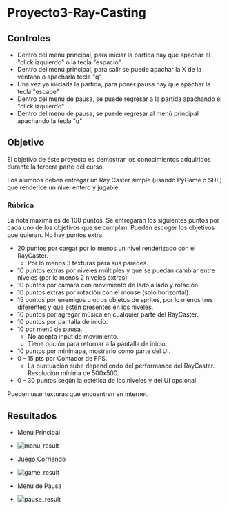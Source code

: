 # Proyecto3-Ray-Casting

##  Controles
* Dentro del menú principal, para iniciar la partida hay que apachar el "click izquierdo" o  la tecla "espacio" 
* Dentro del menú principal, para salir se puede apachar la X de la ventana o apacharla tecla "q"
* Una vez ya iniciada la partida, para poner pausa hay que apachar la tecla "escape"
* Dentro del menú de pausa, se puede regresar a la partida apachando el "click izquierdo"
* Dentro del menú de pausa, se puede regresar al menú principal apachando la tecla "q"


## Objetivo
El objetivo de éste proyecto es demostrar los conocimientos adquiridos durante la tercera parte del curso.

Los alumnos deben entregar un Ray Caster simple (usando PyGame o SDL) que renderice un nivel entero y jugable.


### Rúbrica
La nota máxima es de 100 puntos. Se entregarán los siguientes puntos por cada uno de los objetivos que se cumplan. Pueden escoger los objetivos que quieran. No hay puntos extra.

* 20 puntos por cargar por lo menos un nivel renderizado con el RayCaster.
  * Por lo menos 3 texturas para sus paredes.
* 10 puntos extras por niveles múltiples y que se puedan cambiar entre niveles (por lo menos 2 niveles extras)
* 10 puntos por cámara con movimiento de lado a lado y rotación.
* 10 puntos extras por rotación con el mouse (solo horizontal).
* 15 puntos por enemigos u otros objetos de sprites, por lo menos tres diferentes y que estén presentes en los niveles.
* 10 puntos por agregar música en cualquier parte del RayCaster.
* 10 puntos por pantalla de inicio.
* 10 por menú de pausa.
  * No acepta input de movimiento.
  * Tiene opción para retornar a la pantalla de inicio.
* 10 puntos por minimapa, mostrarlo como parte del UI.
* 0 - 15 pts por Contador de FPS.
  * La puntuación sube dependiendo del performance del RayCaster. Resolución mínima de 500x500.
* 0 - 30 puntos según la estética de los niveles y del UI opcional.

Pueden usar texturas que encuentren en internet.


## Resultados
* Menú Principal
 * ![manu_result](https://user-images.githubusercontent.com/43117675/98500843-27a85b80-2213-11eb-9f56-c78672f33a3c.png)

* Juego Corriendo
 * ![game_result](https://user-images.githubusercontent.com/43117675/98500864-368f0e00-2213-11eb-8e7a-8d6e1cc84326.png)

* Menú de Pausa
 * ![pause_result](https://user-images.githubusercontent.com/43117675/98500882-4149a300-2213-11eb-810d-7e97a1f52b35.png)
